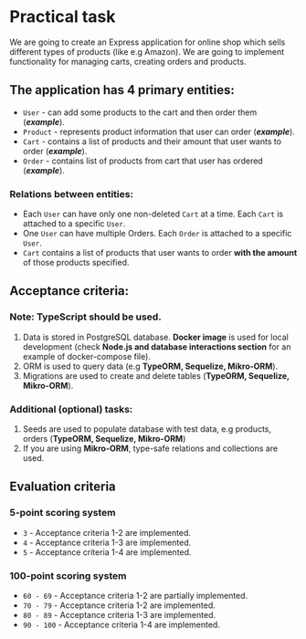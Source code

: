 # Practical task

We are going to create an Express application for online shop which sells different types of products (like e.g Amazon). We are going to implement functionality for managing carts, creating orders and products.

## The application has 4 primary entities:

- ``User`` - can add some products to the cart and then order them (***example***).
- ``Product`` - represents product information that user can order (***example***).
- ``Cart`` - contains a list of products and their amount that user wants to order (***example***).
- ``Order`` - contains list of products from cart that user has ordered (***example***).

### Relations between entities:

- Each ``User`` can have only one non-deleted ``Cart`` at a time. Each ``Cart`` is attached to a specific ``User``.
- One ``User`` can have multiple Orders. Each ``Order`` is attached to a specific ``User``.
- ``Cart`` contains a list of products that user wants to order **with the amount** of those products specified.

## Acceptance criteria:

### Note: TypeScript should be used.

1. Data is stored in PostgreSQL database. **Docker image** is used for local development (check **Node.js and database 
interactions section** for an example of docker-compose file).
2. ORM is used to query data (e.g **TypeORM, Sequelize, Mikro-ORM**).
3. Migrations are used to create and delete tables (**TypeORM, Sequelize, Mikro-ORM**).

### Additional (optional) tasks:

1. Seeds are used to populate database with test data, e.g products, orders (**TypeORM, Sequelize, Mikro-ORM**)
2. If you are using **Mikro-ORM**, type-safe relations and collections are used.

## Evaluation criteria

### 5-point scoring system

- `3` - Acceptance criteria 1-2 are implemented.
- `4` - Acceptance criteria 1-3 are implemented.
- `5` - Acceptance criteria 1-4 are implemented.

### 100-point scoring system

- `60 - 69` - Acceptance criteria 1-2 are partially implemented.
- `70 - 79` - Acceptance criteria 1-2 are implemented.
- `80 - 89` - Acceptance criteria 1-3 are implemented.
- `90 - 100` - Acceptance criteria 1-4 are implemented.